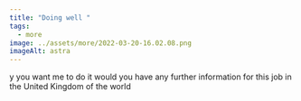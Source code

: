 ```yaml
---
title: "Doing well "
tags:
  - more
image: ../assets/more/2022-03-20-16.02.08.png
imageAlt: astra
---
```

y you want me to do it would you have any further information for this job in the United Kingdom of the world